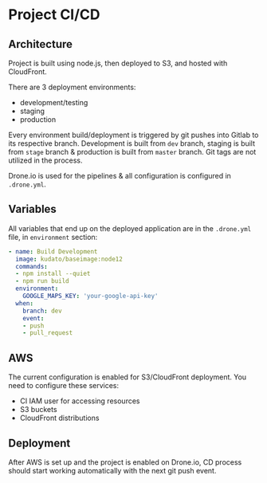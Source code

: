 # Project CI/CD

## Architecture

Project is built using node.js, then deployed to S3, and hosted with CloudFront.

There are 3 deployment environments:
- development/testing
- staging
- production

Every environment build/deployment is triggered by git pushes into Gitlab to its respective branch. Development is built from `dev` branch, staging is built from `stage` branch & production is built from `master` branch. Git tags are not utilized in the process.

Drone.io is used for the pipelines & all configuration is configured in `.drone.yml`.

## Variables

All variables that end up on the deployed application are in the `.drone.yml` file, in `environment` section:

```yaml
- name: Build Development
  image: kudato/baseimage:node12
  commands:
  - npm install --quiet
  - npm run build
  environment:
    GOOGLE_MAPS_KEY: 'your-google-api-key'
  when:
    branch: dev
    event:
    - push
    - pull_request
```

## AWS

The current configuration is enabled for S3/CloudFront deployment. You need to configure these services:
- CI IAM user for accessing resources
- S3 buckets
- CloudFront distributions

## Deployment

After AWS is set up and the project is enabled on Drone.io, CD process should start working automatically with the next git push event.
